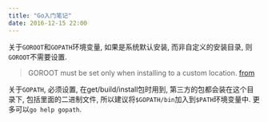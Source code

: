```yaml
---
title: "Go入门笔记"
date: 2016-12-15 22:00
---
```


关于`GOROOT`和`GOPATH`环境变量, 如果是系统默认安装, 而非自定义的安装目录, 则`GOROOT`不需要设置.

> GOROOT must be set only when installing to a custom location. [from](https://golang.org/doc/install#install)

关于`GOPATH`, 必须设置, 在get/build/install包时用到, 第三方的包都会装在这个目录下, 包括里面的二进制文件, 所以建议将`$GOPATH/bin`加入到`$PATH`环境变量中. 更多可以`go help gopath`.
